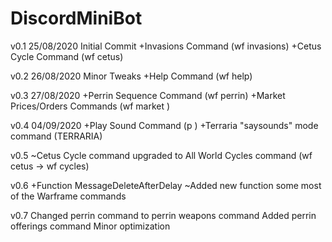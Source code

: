 # DiscordMiniBot

v0.1 25/08/2020
  Initial Commit
  +Invasions Command (wf invasions)
  +Cetus Cycle Command (wf cetus)


v0.2 26/08/2020
  Minor Tweaks
  +Help Command (wf help)


v0.3 27/08/2020
  +Perrin Sequence Command (wf perrin)
  +Market Prices/Orders Commands (wf market <weapon>)


v0.4 04/09/2020
  +Play Sound Command (p <sound>)
  +Terraria "saysounds" mode command (TERRARIA)
  
v0.5
  ~Cetus Cycle command upgraded to All World Cycles command (wf cetus -> wf cycles)

v0.6
  +Function MessageDeleteAfterDelay
  ~Added new function some most of the Warframe commands
  
v0.7
  Changed perrin command to perrin weapons command
  Added perrin offerings command
  Minor optimization
